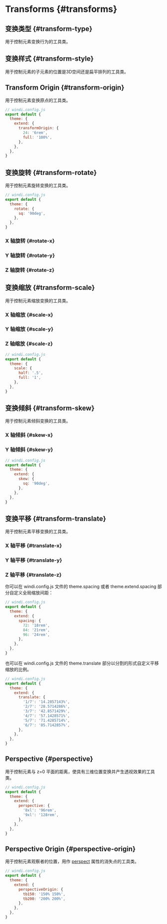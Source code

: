 # Transforms {#transforms}

## 变换类型 {#transform-type}

用于控制元素变换行为的工具类。

<PlaygroundWithVariants
  variant=''
  :variants="['', 'gpu', 'none']"
  prefix='transform'
  fixed='p-2 dark:text-white opacity-85'
  nested=true
  appended='!rotate-180 w-24 h-24'
  html='&lt;img src="/assets/logo.svg" class="w-24 h-24 {class} !rotate-180"&gt;'
/>

## 变换样式 {#transform-style}

用于控制元素的子元素的位置是3D空间还是扁平排列的工具类。

<PlaygroundWithVariants
  variant='3d'
  :variants="['flat', '3d']"
  prefix='preserve'
  fixed='!block pl-6 pt-6'
  nested=true
  appended='w-32 h-32 text-white text-4xl text-center w-full h-full backface-visible perspect-650 perspect-origin-[150%_150%] absolute flex items-center justify-center w-24 h-24 transform translate-z-12 rotate-y-180 rotate-y-90 -rotate-y-90 rotate-x-90 -rotate-x-90 bg-opacity-30 bg-opacity-70 bg-black bg-green-500 bg-red-500 bg-blue-500 bg-yellow-500 bg-pink-500'
  html='&lt;div class="w-32 h-32 text-white text-4xl text-center perspect-650 perspect-origin-[150%_150%]"&gt;
  &lt;div class="w-full h-full backface-visible {class}"&gt;
    &lt;div class="absolute flex items-center justify-center w-24 h-24 bg-black bg-opacity-30 transform translate-z-12"&gt;1&lt;/div&gt;
    &lt;div class="absolute flex items-center justify-center w-24 h-24 bg-green-500 bg-opacity-70 transform rotate-y-180 translate-z-12"&gt;2&lt;/div&gt;
    &lt;div class="absolute flex items-center justify-center w-24 h-24 bg-red-500 bg-opacity-70 transform rotate-y-90 translate-z-12"&gt;3&lt;/div&gt;
    &lt;div class="absolute flex items-center justify-center w-24 h-24 bg-blue-500 bg-opacity-70 transform -rotate-y-90 translate-z-12"&gt;4&lt;/div&gt;
    &lt;div class="absolute flex items-center justify-center w-24 h-24 bg-yellow-500 bg-opacity-70 transform rotate-x-90 translate-z-12"&gt;5&lt;/div&gt;
    &lt;div class="absolute flex items-center justify-center w-24 h-24 bg-pink-500 bg-opacity-70 transform -rotate-x-90 translate-z-12"&gt;6&lt;/div&gt;
  &lt;/div&gt;
&lt;/div&gt;'
/>

## Transform Origin {#transform-origin}

用于控制元素变换原点的工具类。

<PlaygroundWithVariants
  variant='center'
  :variants="['center', 'top', 'top-right', 'right', 'bottom-right', 'bottom', 'bottom-left', 'left', 'top-left']"
  prefix='origin'
  fixed='p-2 dark:text-white opacity-85 w-full h-screen'
  nested=true
  appended='mx-auto transform rotate-90 w-16 h-16 bg-teal-300 rounded-full'
  html='&lt;div class="mx-auto w-16 h-16 bg-teal-300 rounded-full"&gt;
      &lt;img class="h-16 w-16 {class} transform rotate-90" src="/assets/logo.svg"&gt;
    &lt;/div&gt;'
/>

<Customizing>

```js
// windi.config.js
export default {
  theme: {
    extend: {
      transformOrigin: {
        24: '6rem',
        full: '100%',
      },
    },
  },
}
```

</Customizing>

## 变换旋转 {#transform-rotate}

用于控制元素旋转变换的工具类。

<PlaygroundWithVariants
  variant='90'
  :variants="['0', '6', '12', '45', '72.5', '90', '180', '-180', '-90', '-72.5', '-45', '-12', '-6']"
  prefix='rotate'
  fixed='p-2 dark:text-white opacity-85'
  nested=true
  appended='w-24 h-24 transform'
  html='&lt;img src="/assets/logo.svg" class="w-24 h-24 transform {class}"&gt;'
/>

<Customizing>

```js
// windi.config.js
export default {
  theme: {
    rotate: {
      sq: '90deg',
    },
  },
}
```

</Customizing>

### X 轴旋转 {#rotate-x}

<PlaygroundWithVariants
  variant='30'
  :variants="['0', '6', '12', '30', '45', '72.5', '90', '180', '-180', '-90', '-72.5', '-45', '-12', '-6']"
  prefix='rotate-x'
  fixed='p-2 dark:text-white opacity-85'
  nested=true
  appended='w-24 h-24 transform'
  html='&lt;img src="/assets/logo.svg" class="w-24 h-24 transform {class}"&gt;'
/>

### Y 轴旋转 {#rotate-y}

<PlaygroundWithVariants
  variant='45'
  :variants="['0', '6', '12', '30', '45', '72.5', '90', '180', '-180', '-90', '-72.5', '-45', '-12', '-6']"
  prefix='rotate-y'
  fixed='p-2 dark:text-white opacity-85'
  nested=true
  appended='w-24 h-24 transform'
  html='&lt;img src="/assets/logo.svg" class="w-24 h-24 transform {class}"&gt;'
/>

### Z 轴旋转 {#rotate-z}

<PlaygroundWithVariants
  variant='12'
  :variants="['0', '6', '12', '30', '45', '72.5', '90', '180', '-180', '-90', '-72.5', '-45', '-12', '-6']"
  prefix='rotate-z'
  fixed='!block pl-6 pt-6'
  nested=true
  appended='w-32 h-32 text-white text-4xl text-center w-full h-full backface-visible preserve-3d perspect-650 perspect-origin-[150%_150%] absolute flex items-center justify-center w-24 h-24 transform translate-z-12 rotate-y-180 rotate-y-90 -rotate-y-90 rotate-x-90 -rotate-x-90 bg-opacity-30 bg-opacity-70 bg-black bg-green-500 bg-red-500 bg-blue-500 bg-yellow-500 bg-pink-500'
  html='&lt;div class="w-32 h-32 text-white text-4xl text-center perspect-650 perspect-origin-[150%_150%]"&gt;
  &lt;div class="w-full h-full backface-visible preserve-3d transform {class}"&gt;
    &lt;div class="absolute flex items-center justify-center w-24 h-24 bg-black bg-opacity-30 transform translate-z-12"&gt;1&lt;/div&gt;
    &lt;div class="absolute flex items-center justify-center w-24 h-24 bg-green-500 bg-opacity-70 transform rotate-y-180 translate-z-12"&gt;2&lt;/div&gt;
    &lt;div class="absolute flex items-center justify-center w-24 h-24 bg-red-500 bg-opacity-70 transform rotate-y-90 translate-z-12"&gt;3&lt;/div&gt;
    &lt;div class="absolute flex items-center justify-center w-24 h-24 bg-blue-500 bg-opacity-70 transform -rotate-y-90 translate-z-12"&gt;4&lt;/div&gt;
    &lt;div class="absolute flex items-center justify-center w-24 h-24 bg-yellow-500 bg-opacity-70 transform rotate-x-90 translate-z-12"&gt;5&lt;/div&gt;
    &lt;div class="absolute flex items-center justify-center w-24 h-24 bg-pink-500 bg-opacity-70 transform -rotate-x-90 translate-z-12"&gt;6&lt;/div&gt;
  &lt;/div&gt;
&lt;/div&gt;'
/>

## 变换缩放 {#transform-scale}

用于控制元素缩放变换的工具类。

<PlaygroundWithVariants
  variant='90'
  :variants="['0', '25', '50', '75', '90', '95', '100', '105', '110', '125', '150']"
  prefix='scale'
  fixed='p-2 dark:text-white opacity-85'
  nested=true
  appended='w-24 h-24 transform'
  html='&lt;img src="/assets/logo.svg" class="w-24 h-24 transform {class}"&gt;'
/>

### X 轴缩放 {#scale-x}

<PlaygroundWithVariants
  variant='90'
  :variants="['0', '25', '50', '75', '90', '95', '100', '105', '110', '125', '150']"
  prefix='scale-x'
  fixed='p-2 dark:text-white opacity-85'
  nested=true
  appended='w-24 h-24 transform'
  html='&lt;img src="/assets/logo.svg" class="w-24 h-24 transform {class}"&gt;'
/>

### Y 轴缩放 {#scale-y}

<PlaygroundWithVariants
  variant='90'
  :variants="['0', '25', '50', '75', '90', '95', '100', '105', '110', '125', '150']"
  prefix='scale-y'
  fixed='p-2 dark:text-white opacity-85'
  nested=true
  appended='w-24 h-24 transform'
  html='&lt;img src="/assets/logo.svg" class="w-24 h-24 transform {class}"&gt;'
/>

### Z 轴缩放 {#scale-z}

<PlaygroundWithVariants
  variant='90'
  :variants="['0', '25', '50', '75', '90', '95', '100', '105', '110', '125', '150']"
  prefix='scale-z'
  fixed='!block pl-6 pt-6'
  nested=true
  appended='w-32 h-32 text-white text-4xl text-center w-full h-full backface-visible preserve-3d perspect-650 perspect-origin-[150%_150%] absolute flex items-center justify-center w-24 h-24 transform translate-z-12 rotate-y-180 rotate-y-90 -rotate-y-90 rotate-x-90 -rotate-x-90 bg-opacity-30 bg-opacity-70 bg-black bg-green-500 bg-red-500 bg-blue-500 bg-yellow-500 bg-pink-500'
  html='&lt;div class="w-32 h-32 text-white text-4xl text-center perspect-650 perspect-origin-[150%_150%]"&gt;
  &lt;div class="w-full h-full backface-visible preserve-3d transform {class}"&gt;
    &lt;div class="absolute flex items-center justify-center w-24 h-24 bg-black bg-opacity-30 transform translate-z-12"&gt;1&lt;/div&gt;
    &lt;div class="absolute flex items-center justify-center w-24 h-24 bg-green-500 bg-opacity-70 transform rotate-y-180 translate-z-12"&gt;2&lt;/div&gt;
    &lt;div class="absolute flex items-center justify-center w-24 h-24 bg-red-500 bg-opacity-70 transform rotate-y-90 translate-z-12"&gt;3&lt;/div&gt;
    &lt;div class="absolute flex items-center justify-center w-24 h-24 bg-blue-500 bg-opacity-70 transform -rotate-y-90 translate-z-12"&gt;4&lt;/div&gt;
    &lt;div class="absolute flex items-center justify-center w-24 h-24 bg-yellow-500 bg-opacity-70 transform rotate-x-90 translate-z-12"&gt;5&lt;/div&gt;
    &lt;div class="absolute flex items-center justify-center w-24 h-24 bg-pink-500 bg-opacity-70 transform -rotate-x-90 translate-z-12"&gt;6&lt;/div&gt;
  &lt;/div&gt;
&lt;/div&gt;'
/>

<Customizing>

```js
// windi.config.js
export default {
  theme: {
    scale: {
      half: '.5',
      full: '1',
    },
  },
}
```

</Customizing>

## 变换倾斜 {#transform-skew}

用于控制元素倾斜变换的工具类。

### X 轴倾斜 {#skew-x}

<PlaygroundWithVariants
  variant='45'
  :variants="['0', '6', '12', '45', '72.5', '90', '180', '-180', '-90', '-72.5', '-45', '-12', '-6']"
  prefix='skew-x'
  fixed='p-2 dark:text-white opacity-85'
  nested=true
  appended='w-24 h-24 transform'
  html='&lt;img src="/assets/logo.svg" class="w-24 h-24 transform {class}"&gt;'
/>

### Y 轴倾斜 {#skew-y}

<PlaygroundWithVariants
  variant='45'
  :variants="['0', '6', '12', '45', '72.5', '90', '180', '-180', '-90', '-72.5', '-45', '-12', '-6']"
  prefix='skew-y'
  fixed='p-2 dark:text-white opacity-85'
  nested=true
  appended='w-24 h-24 transform'
  html='&lt;img src="/assets/logo.svg" class="w-24 h-24 transform {class}"&gt;'
/>

<Customizing>

```js
// windi.config.js
export default {
  theme: {
    extend: {
      skew: {
        sq: '90deg',
      },
    },
  },
}
```

</Customizing>

## 变换平移 {#transform-translate}

用于控制元素平移变换的工具类。

### X 轴平移 {#translate-x}

<PlaygroundWithVariants
  variant='0'
  :variants="['0', 'px', 'full', '6', '12', '7.5', '1/2', '2/3', '3/4', '3/5', '3.5rem', '42px', '6em', '-px', '-full', '-6', '-12', '-7.5', '-1/2', '-2/3', '-3/4', '-3/5', '-3.5rem', '-42px']"
  prefix='translate-x'
  fixed='p-2 dark:text-white opacity-85'
  nested=true
  appended='w-24 h-24 transform'
  html='&lt;img src="/assets/logo.svg" class="w-24 h-24 transform {class}"&gt;'
/>

### Y 轴平移 {#translate-y}

<PlaygroundWithVariants
  variant='0'
  :variants="['0', 'px', 'full', '6', '12', '7.5', '1/2', '2/3', '3/4', '3/5', '3.5rem', '42px', '6em', '-px', '-full', '-6', '-12', '-7.5', '-1/2', '-2/3', '-3/4', '-3/5', '-3.5rem', '-42px']"
  prefix='translate-y'
  fixed='p-2 dark:text-white opacity-85'
  nested=true
  appended='w-24 h-24 transform'
  html='&lt;img src="/assets/logo.svg" class="w-24 h-24 transform {class}"&gt;'
/>

### Z 轴平移 {#translate-z}

<PlaygroundWithVariants
  variant='0'
  :variants="['0', 'px', 'full', '6', '12', '7.5', '1/2', '2/3', '3/4', '3/5', '3.5rem', '42px', '6em', '-px', '-full', '-6', '-12', '-7.5', '-1/2', '-2/3', '-3/4', '-3/5', '-3.5rem', '-42px']"
  prefix='translate-z'
  fixed='!block pl-6 pt-6'
  nested=true
  appended='w-32 h-32 text-white text-4xl text-center w-full h-full backface-visible preserve-3d perspect-650 perspect-origin-[150%_150%] absolute flex items-center justify-center w-24 h-24 transform translate-z-12 rotate-y-180 rotate-y-90 -rotate-y-90 rotate-x-90 -rotate-x-90 bg-opacity-30 bg-opacity-70 bg-black bg-green-500 bg-red-500 bg-blue-500 bg-yellow-500 bg-pink-500'
  html='&lt;div class="w-32 h-32 text-white text-4xl text-center perspect-650 perspect-origin-[150%_150%]"&gt;
  &lt;div class="w-full h-full backface-visible preserve-3d transform {class}"&gt;
    &lt;div class="absolute flex items-center justify-center w-24 h-24 bg-black bg-opacity-30 transform translate-z-12"&gt;1&lt;/div&gt;
    &lt;div class="absolute flex items-center justify-center w-24 h-24 bg-green-500 bg-opacity-70 transform rotate-y-180 translate-z-12"&gt;2&lt;/div&gt;
    &lt;div class="absolute flex items-center justify-center w-24 h-24 bg-red-500 bg-opacity-70 transform rotate-y-90 translate-z-12"&gt;3&lt;/div&gt;
    &lt;div class="absolute flex items-center justify-center w-24 h-24 bg-blue-500 bg-opacity-70 transform -rotate-y-90 translate-z-12"&gt;4&lt;/div&gt;
    &lt;div class="absolute flex items-center justify-center w-24 h-24 bg-yellow-500 bg-opacity-70 transform rotate-x-90 translate-z-12"&gt;5&lt;/div&gt;
    &lt;div class="absolute flex items-center justify-center w-24 h-24 bg-pink-500 bg-opacity-70 transform -rotate-x-90 translate-z-12"&gt;6&lt;/div&gt;
  &lt;/div&gt;
&lt;/div&gt;'
/>

<Customizing>

你可以在 windi.config.js 文件的 theme.spacing 或者 theme.extend.spacing 部分自定义全局缩放间距：

```js
// windi.config.js
export default {
  theme: {
    extend: {
      spacing: {
        72: '18rem',
        84: '21rem',
        96: '24rem',
      },
    },
  },
}
```

也可以在 windi.config.js 文件的 theme.translate 部分以分割的形式自定义平移缩放的比例。

```js
// windi.config.js
export default {
  theme: {
    extend: {
      translate: {
        '1/7': '14.2857143%',
        '2/7': '28.5714286%',
        '3/7': '42.8571429%',
        '4/7': '57.1428571%',
        '5/7': '71.4285714%',
        '6/7': '85.7142857%',
      },
    },
  },
}
```

</Customizing>

## Perspective {#perspective}

用于控制元素与 z=0 平面的距离，使具有三维位置变换并产生透视效果的工具类。

<PlaygroundWithVariants
  variant='lg'
  :variants="['none', 'xs', 'sm', 'md', 'lg', 'xl', '2xl', '3xl', '4xl', '5xl', '6xl', '7xl', '100', '200', '300', '400', '500', '600', '700', '800px', '23rem']"
  prefix='perspect'
  fixed='!block pl-6 pt-6'
  nested=true
  appended='w-32 h-32 text-white text-4xl text-center w-full h-full backface-visible preserve-3d perspect-650 perspect-origin-[150%_150%] absolute flex items-center justify-center w-24 h-24 transform translate-z-12 rotate-y-180 rotate-y-90 -rotate-y-90 rotate-x-90 -rotate-x-90 bg-opacity-30 bg-opacity-70 bg-black bg-green-500 bg-red-500 bg-blue-500 bg-yellow-500 bg-pink-500'
  html='&lt;div class="w-32 h-32 text-white text-4xl text-center {class} perspect-origin-[150%_150%]"&gt;
  &lt;div class="w-full h-full backface-visible preserve-3d"&gt;
    &lt;div class="absolute flex items-center justify-center w-24 h-24 bg-black bg-opacity-30 transform translate-z-12"&gt;1&lt;/div&gt;
    &lt;div class="absolute flex items-center justify-center w-24 h-24 bg-green-500 bg-opacity-70 transform rotate-y-180 translate-z-12"&gt;2&lt;/div&gt;
    &lt;div class="absolute flex items-center justify-center w-24 h-24 bg-red-500 bg-opacity-70 transform rotate-y-90 translate-z-12"&gt;3&lt;/div&gt;
    &lt;div class="absolute flex items-center justify-center w-24 h-24 bg-blue-500 bg-opacity-70 transform -rotate-y-90 translate-z-12"&gt;4&lt;/div&gt;
    &lt;div class="absolute flex items-center justify-center w-24 h-24 bg-yellow-500 bg-opacity-70 transform rotate-x-90 translate-z-12"&gt;5&lt;/div&gt;
    &lt;div class="absolute flex items-center justify-center w-24 h-24 bg-pink-500 bg-opacity-70 transform -rotate-x-90 translate-z-12"&gt;6&lt;/div&gt;
  &lt;/div&gt;
&lt;/div&gt;'
/>

<Customizing>

```js
// windi.config.js
export default {
  theme: {
    extend: {
      perspective: {
        '8xl': '96rem',
        '9xl': '128rem',
      },
    },
  },
}
```

</Customizing>


## Perspective Origin {#perspective-origin}

用于控制元素观察者的位置，用作 [perspect](#perspective) 属性的消失点的工具类。

<PlaygroundWithVariants
   variant='center'
  :variants="['center', 'top', 'top-right', 'right', 'bottom-right', 'bottom', 'bottom-left', 'left', 'top-left', '[150%]', '[-150%]', '[150%_150%]']"
  prefix='perspect-origin'
  fixed='!block pl-6 pt-6'
  nested=true
  appended='w-32 h-32 text-white text-4xl text-center w-full h-full backface-visible preserve-3d perspect-650 absolute flex items-center justify-center w-24 h-24 transform translate-z-12 rotate-y-180 rotate-y-90 -rotate-y-90 rotate-x-90 -rotate-x-90 bg-opacity-30 bg-opacity-70 bg-black bg-green-500 bg-red-500 bg-blue-500 bg-yellow-500 bg-pink-500'
  html='&lt;div class="w-32 h-32 text-white text-4xl text-center perspect-650 {class}"&gt;
  &lt;div class="w-full h-full backface-visible preserve-3d"&gt;
    &lt;div class="absolute flex items-center justify-center w-24 h-24 bg-black bg-opacity-30 transform translate-z-12"&gt;1&lt;/div&gt;
    &lt;div class="absolute flex items-center justify-center w-24 h-24 bg-green-500 bg-opacity-70 transform rotate-y-180 translate-z-12"&gt;2&lt;/div&gt;
    &lt;div class="absolute flex items-center justify-center w-24 h-24 bg-red-500 bg-opacity-70 transform rotate-y-90 translate-z-12"&gt;3&lt;/div&gt;
    &lt;div class="absolute flex items-center justify-center w-24 h-24 bg-blue-500 bg-opacity-70 transform -rotate-y-90 translate-z-12"&gt;4&lt;/div&gt;
    &lt;div class="absolute flex items-center justify-center w-24 h-24 bg-yellow-500 bg-opacity-70 transform rotate-x-90 translate-z-12"&gt;5&lt;/div&gt;
    &lt;div class="absolute flex items-center justify-center w-24 h-24 bg-pink-500 bg-opacity-70 transform -rotate-x-90 translate-z-12"&gt;6&lt;/div&gt;
  &lt;/div&gt;
&lt;/div&gt;'
/>

<Customizing>

```js
// windi.config.js
export default {
  theme: {
    extend: {
      perspectiveOrigin: {
        tb150: '150% 150%',
        tb200: '200% 200%',
      },
    },
  },
}
```

</Customizing>
